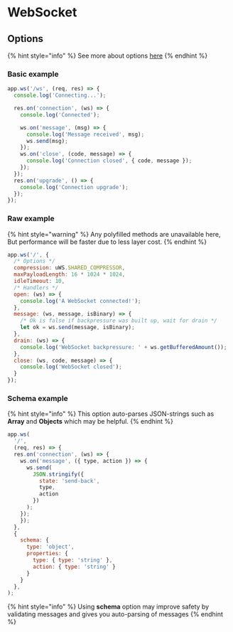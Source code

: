# WebSocket

## Options

{% hint style="info" %}
See more about options [here](https://unetworking.github.io/uWebSockets.js/generated/interfaces/websocketbehavior.html)
{% endhint %}

### Basic example

```javascript
app.ws('/ws', (req, res) => {
  console.log('Connecting...');

  res.on('connection', (ws) => {
    console.log('Connected');

    ws.on('message', (msg) => {
      console.log('Message received', msg);
      ws.send(msg);
    });
    ws.on('close', (code, message) => {
      console.log('Connection closed', { code, message });
    });
  });
  res.on('upgrade', () => {
    console.log('Connection upgrade');
  });
});
```

### Raw example

{% hint style="warning" %}
Any polyfilled methods are unavailable here, But performance will be faster due to less layer cost.
{% endhint %}

```javascript
app.ws('/', {
  /* Options */
  compression: uWS.SHARED_COMPRESSOR,
  maxPayloadLength: 16 * 1024 * 1024,
  idleTimeout: 10,
  /* Handlers */
  open: (ws) => {
    console.log('A WebSocket connected!');
  },
  message: (ws, message, isBinary) => {
    /* Ok is false if backpressure was built up, wait for drain */
    let ok = ws.send(message, isBinary);
  },
  drain: (ws) => {
    console.log('WebSocket backpressure: ' + ws.getBufferedAmount());
  },
  close: (ws, code, message) => {
    console.log('WebSocket closed');
  }
});
```

### Schema example

{% hint style="info" %}
This option auto-parses JSON-strings such as **Array** and **Objects** which may be helpful.
{% endhint %}

```javascript
app.ws(
  '/',
  (req, res) => {
  res.on('connection', (ws) => {
    ws.on('message', ({ type, action }) => {
      ws.send(
        JSON.stringify({
          state: 'send-back',
          type,
          action
        })
      );
    });
    });
  },
  {
    schema: {
      type: 'object',
      properties: {
        type: { type: 'string' },
        action: { type: 'string' }
      }
    }
  },
);
```

{% hint style="info" %}
Using **schema** option may improve safety by validating messages and gives you auto-parsing of messages
{% endhint %}

